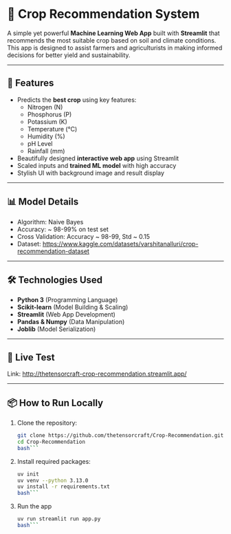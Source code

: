 # 🌾 Crop Recommendation System

A simple yet powerful **Machine Learning Web App** built with **Streamlit** that recommends the most suitable crop based on soil and climate conditions. This app is designed to assist farmers and agriculturists in making informed decisions for better yield and sustainability.

---

## 🚀 Features
- Predicts the **best crop** using key features:
  - Nitrogen (N)
  - Phosphorus (P)
  - Potassium (K)
  - Temperature (°C)
  - Humidity (%)
  - pH Level
  - Rainfall (mm)
- Beautifully designed **interactive web app** using Streamlit
- Scaled inputs and **trained ML model** with high accuracy
- Stylish UI with background image and result display

---

## 📊 Model Details
- Algorithm: Naive Bayes
- Accuracy: ~ 98-99% on test set
- Cross Validation: Accuracy ~ 98-99, Std ~ 0.15
- Dataset: https://www.kaggle.com/datasets/varshitanalluri/crop-recommendation-dataset

---

## 🛠️ Technologies Used
- **Python 3** (Programming Language)
- **Scikit-learn** (Model Building & Scaling)
- **Streamlit** (Web App Development)
- **Pandas & Numpy** (Data Manipulation)
- **Joblib** (Model Serialization)

---
## 🚀 Live Test
Link: http://thetensorcraft-crop-recommendation.streamlit.app/

---
## 📦 How to Run Locally

1. Clone the repository:
    ```bash
   git clone https://github.com/thetensorcraft/Crop-Recommendation.git
   cd Crop-Recommendation
    bash```

2. Install required packages:
    ```bash
    uv init
    uv venv --python 3.13.0
    uv install -r requirements.txt
    bash```

3. Run the app
    ```bash
    uv run streamlit run app.py
    bash```
